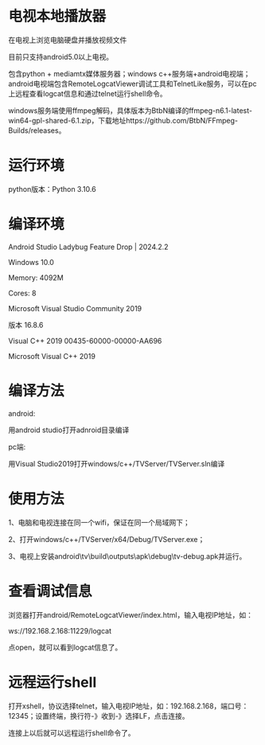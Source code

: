 # 电视本地播放器
 在电视上浏览电脑硬盘并播放视频文件


目前只支持android5.0以上电视。

包含python + mediamtx媒体服务器；windows c++服务端+android电视端；android电视端包含RemoteLogcatViewer调试工具和TelnetLike服务，可以在pc上远程查看logcat信息和通过telnet运行shell命令。

windows服务端使用ffmpeg解码，具体版本为BtbN编译的ffmpeg-n6.1-latest-win64-gpl-shared-6.1.zip，下载地址https://github.com/BtbN/FFmpeg-Builds/releases。

# 运行环境
python版本：Python 3.10.6

# 编译环境

Android Studio Ladybug Feature Drop | 2024.2.2

Windows 10.0

Memory: 4092M

Cores: 8


Microsoft Visual Studio Community 2019

版本 16.8.6

Visual C++ 2019   00435-60000-00000-AA696

Microsoft Visual C++ 2019


# 编译方法

android:

用android studio打开adnroid目录编译

pc端:

用Visual Studio2019打开windows/c++/TVServer/TVServer.sln编译

# 使用方法

1、电脑和电视连接在同一个wifi，保证在同一个局域网下；

2、打开windows/c++/TVServer/x64/Debug/TVServer.exe；

3、电视上安装android\tv\build\outputs\apk\debug\tv-debug.apk并运行。

# 查看调试信息

浏览器打开android/RemoteLogcatViewer/index.html，输入电视IP地址，如：

ws://192.168.2.168:11229/logcat

点open，就可以看到logcat信息了。

# 远程运行shell

打开xshell，协议选择telnet，输入电视IP地址，如：192.168.2.168，端口号：12345；设置终端，换行符-》收到-》选择LF，点击连接。

连接上以后就可以远程运行shell命令了。














